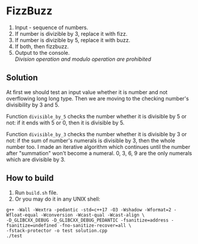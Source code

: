 # **FizzBuzz**
1. Input - sequence of numbers.
2. If number is divizible by 3, replace it with fizz.
3. If number is divizible by 5, replace it with buzz.
4. If both, then fizzbuzz.
5. Output to the console.<br/>
*Division operation and modulo operation are prohibited*
## **Solution**
At first we should test an input value whether it is number and not overflowing long long type. Then we are moving to the checking number's divisibility by 3 and 5.

Function `divisible_by_5` checks the number whether it is divisible by 5 or not: if it ends with 5 or 0, then it is divisible by 5.

Function `divisible_by_3` checks the number whether it is divisible by 3 or not: if the sum of number's numerals is divisible by 3, then the whole number too. I made an iterative algorithm which continues until the number after "summation" won't become a numeral. 0, 3, 6, 9 are the only numerals which are divisible by 3.

## **How to build**

1. Run ```build.sh``` file.
2. Or you may do it in any UNIX shell:

```
g++ -Wall -Wextra -pedantic -std=c++17 -O3 -Wshadow -Wformat=2 -Wfloat-equal -Wconversion -Wcast-qual -Wcast-align \
-D_GLIBCXX_DEBUG -D_GLIBCXX_DEBUG_PEDANTIC -fsanitize=address -fsanitize=undefined -fno-sanitize-recover=all \
-fstack-protector -o test solution.cpp
./test
```